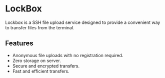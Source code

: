 # LockBox
Lockbox is a SSH file upload service designed to provide a convenient way to transfer files from the terminal.

## Features
- Anonymous file uploads with no registration required.
- Zero storage on server.
- Secure and encrypted transfers.
- Fast and efficient transfers.